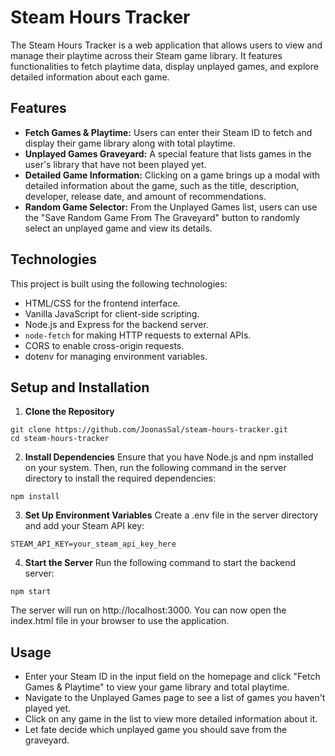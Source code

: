 # Steam Hours Tracker

The Steam Hours Tracker is a web application that allows users to view and manage their playtime across their Steam game library. It features functionalities to fetch playtime data, display unplayed games, and explore detailed information about each game.

## Features

- **Fetch Games & Playtime:** Users can enter their Steam ID to fetch and display their game library along with total playtime.
- **Unplayed Games Graveyard:** A special feature that lists games in the user's library that have not been played yet.
- **Detailed Game Information:** Clicking on a game brings up a modal with detailed information about the game, such as the title, description, developer, release date, and amount of recommendations.
- **Random Game Selector:** From the Unplayed Games list, users can use the "Save Random Game From The Graveyard" button to randomly select an unplayed game and view its details.

## Technologies

This project is built using the following technologies:

- HTML/CSS for the frontend interface.
- Vanilla JavaScript for client-side scripting.
- Node.js and Express for the backend server.
- `node-fetch` for making HTTP requests to external APIs.
- CORS to enable cross-origin requests.
- dotenv for managing environment variables.

## Setup and Installation

1. **Clone the Repository**
```
git clone https://github.com/JoonasSal/steam-hours-tracker.git
cd steam-hours-tracker
```

2. **Install Dependencies**
Ensure that you have Node.js and npm installed on your system. Then, run the following command in the server directory to install the required dependencies:
```
npm install
```

3. **Set Up Environment Variables**
Create a .env file in the server directory and add your Steam API key:
```
STEAM_API_KEY=your_steam_api_key_here
```

4. **Start the Server**
Run the following command to start the backend server:
```
npm start
```
The server will run on http://localhost:3000. You can now open the index.html file in your browser to use the application.

## Usage

- Enter your Steam ID in the input field on the homepage and click "Fetch Games & Playtime" to view your game library and total playtime.
- Navigate to the Unplayed Games page to see a list of games you haven't played yet.
- Click on any game in the list to view more detailed information about it.
- Let fate decide which unplayed game you should save from the graveyard.






